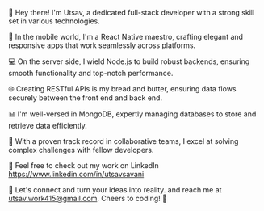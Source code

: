 👋 Hey there! I'm Utsav, a dedicated full-stack developer with a strong skill set in various technologies.

📱 In the mobile world, I'm a React Native maestro, crafting elegant and responsive apps that work seamlessly across platforms.

💻 On the server side, I wield Node.js to build robust backends, ensuring smooth functionality and top-notch performance.

🌐 Creating RESTful APIs is my bread and butter, ensuring data flows securely between the front end and back end.

📊 I'm well-versed in MongoDB, expertly managing databases to store and retrieve data efficiently.

💼 With a proven track record in collaborative teams, I excel at solving complex challenges with fellow developers.

🌟  Feel free to check out my work on LinkedIn https://www.linkedin.com/in/utsavsavani

🤝  Let's connect and turn your ideas into reality.  and reach me at utsav.work415@gmail.com. Cheers to coding! 🚀


<!---
UtsavSavani415/UtsavSavani415 is a ✨ special ✨ repository because its `README.md` (this file) appears on your GitHub profile.
You can click the Preview link to take a look at your changes.
--->
